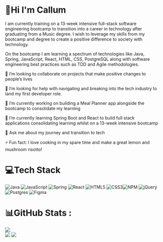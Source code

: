 # 💫Hi I'm Callum
I am currently training on a 13-week intensive full-stack software engineering bootcamp to transition into a career in technology after graduating from a Music degree. I wish to leverage my skills from my bootcamp and degree to create a positive difference to society with technology.

On the bootcamp I am learning a spectrum of technologies like Java, Spring, JavaScript, React, HTML, CSS, PostgreSQL along with software engineering best practices such as TDD and Agile methodologies. 

👯 I’m looking to collaborate on projects that make positive changes to people’s lives

🤝 I’m looking for help with navigating and breaking into the tech industry to land my first developer role.

🔭 I’m currently working on building a Meal Planner app alongside the bootcamp to consolidate my learning

🌱 I’m currently learning Spring Boot and React to build full stack applications consolidating learning whilst on a 13-week intensive bootcamp

💬 Ask me about my journey and transition to tech 

⚡ Fun fact: I love cooking in my spare time and make a great lemon and mushroom risotto!

# 💻Tech Stack
 ![Java](https://img.shields.io/badge/java-%23ED8B00.svg?style=for-the-badge&logo=java&logoColor=white) ![JavaScript](https://img.shields.io/badge/javascript-%23323330.svg?style=for-the-badge&logo=javascript&logoColor=%23F7DF1E) ![Spring](https://img.shields.io/badge/spring-%236DB33F.svg?style=for-the-badge&logo=spring&logoColor=white)  ![React](https://img.shields.io/badge/react-%2320232a.svg?style=for-the-badge&logo=react&logoColor=%2361DAFB) ![HTML5](https://img.shields.io/badge/html5-%23E34F26.svg?style=for-the-badge&logo=html5&logoColor=white) ![CSS3](https://img.shields.io/badge/css3-%231572B6.svg?style=for-the-badge&logo=css3&logoColor=white)![NPM](https://img.shields.io/badge/NPM-%23000000.svg?style=for-the-badge&logo=npm&logoColor=white) ![jQuery](https://img.shields.io/badge/jquery-%230769AD.svg?style=for-the-badge&logo=jquery&logoColor=white) ![Postgres](https://img.shields.io/badge/postgres-%23316192.svg?style=for-the-badge&logo=postgresql&logoColor=white) 	![Figma](https://img.shields.io/badge/figma-%23F24E1E.svg?style=for-the-badge&logo=figma&logoColor=white)

# 📊GitHub Stats :
![](https://github-readme-stats.vercel.app/api/top-langs/?username=cbattenplowright&theme=vue-dark&hide_border=false&include_all_commits=false&count_private=false&layout=compact)
<br/>
![](https://github-readme-streak-stats.herokuapp.com/?user=cbattenplowright&theme=vue-dark&hide_border=false)
[![](https://visitcount.itsvg.in/api?id=cbattenplowright&label=Profile%20Views&pretty=false)](https://visitcount.itsvg.in)

